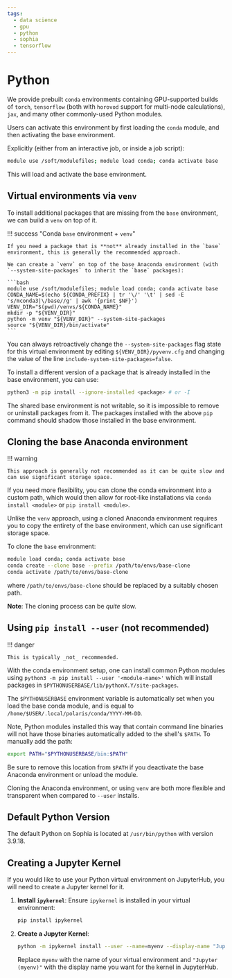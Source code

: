 ```yaml
---
tags:
  - data science
  - gpu
  - python
  - sophia
  - tensorflow
---
```


# Python

We provide prebuilt `conda` environments containing GPU-supported builds of `torch`, `tensorflow` (both with `horovod` support for multi-node calculations), `jax`, and many other commonly-used Python modules.

Users can activate this environment by first loading the `conda` module, and then activating the base environment.

Explicitly (either from an interactive job, or inside a job script):

```bash
module use /soft/modulefiles; module load conda; conda activate base
```

This will load and activate the base environment.

## Virtual environments via `venv`

To install additional packages that are missing from the `base` environment, we can build a `venv` on top of it.

!!! success "Conda `base` environment + `venv`"

    If you need a package that is **not** already installed in the `base` environment, this is generally the recommended approach.

    We can create a `venv` on top of the base Anaconda environment (with `--system-site-packages` to inherit the `base` packages):

    ```bash
    module use /soft/modulefiles; module load conda; conda activate base
    CONDA_NAME=$(echo ${CONDA_PREFIX} | tr '\/' '\t' | sed -E 's/mconda3|\/base//g' | awk '{print $NF}')
    VENV_DIR="$(pwd)/venvs/${CONDA_NAME}"
    mkdir -p "${VENV_DIR}"
    python -m venv "${VENV_DIR}" --system-site-packages
    source "${VENV_DIR}/bin/activate"
    ```

You can always retroactively change the `--system-site-packages` flag state for this virtual environment by editing `${VENV_DIR}/pyvenv.cfg` and changing the value of the line `include-system-site-packages=false`.

To install a different version of a package that is already installed in the base environment, you can use:

```bash
python3 -m pip install --ignore-installed <package> # or -I
```

The shared base environment is not writable, so it is impossible to remove or uninstall packages from it. The packages installed with the above `pip` command should shadow those installed in the base environment.

## Cloning the base Anaconda environment

!!! warning

    This approach is generally not recommended as it can be quite slow and can use significant storage space.

If you need more flexibility, you can clone the conda environment into a custom path, which would then allow for root-like installations via `conda install <module>` or `pip install <module>`.

Unlike the `venv` approach, using a cloned Anaconda environment requires you to copy the entirety of the base environment, which can use significant storage space.

To clone the `base` environment:

```bash
module load conda; conda activate base
conda create --clone base --prefix /path/to/envs/base-clone
conda activate /path/to/envs/base-clone
```

where `/path/to/envs/base-clone` should be replaced by a suitably chosen path.

**Note**: The cloning process can be _quite_ slow.

## Using `pip install --user` (not recommended)

!!! danger

    This is typically _not_ recommended.

With the conda environment setup, one can install common Python modules using `python3 -m pip install --user '<module-name>'` which will install packages in `$PYTHONUSERBASE/lib/pythonX.Y/site-packages`.

The `$PYTHONUSERBASE` environment variable is automatically set when you load the base conda module, and is equal to `/home/$USER/.local/polaris/conda/YYYY-MM-DD`.

Note, Python modules installed this way that contain command line binaries will not have those binaries automatically added to the shell's `$PATH`. To manually add the path:

```bash
export PATH="$PYTHONUSERBASE/bin:$PATH"
```

Be sure to remove this location from `$PATH` if you deactivate the base Anaconda environment or unload the module.

Cloning the Anaconda environment, or using `venv` are both more flexible and transparent when compared to `--user` installs.

## Default Python Version

The default Python on Sophia is located at `/usr/bin/python` with version 3.9.18.

## Creating a Jupyter Kernel

If you would like to use your Python virtual environment on JupyterHub, you will need to create a Jupyter kernel for it.

1. **Install `ipykernel`**:
    Ensure `ipykernel` is installed in your virtual environment:
    ```bash
    pip install ipykernel
    ```

2. **Create a Jupyter Kernel**:
    ```bash
    python -m ipykernel install --user --name=myenv --display-name "Jupyter (myenv)"
    ```
    Replace `myenv` with the name of your virtual environment and `"Jupyter (myenv)"` with the display name you want for the kernel in JupyterHub.